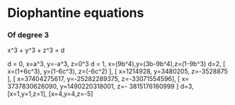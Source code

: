# Diophantine equations

### Of degree 3

x^3 + y^3 + z^3 = d

d = 0, x=a^3, y=-a^3, z=0^3
d = 1, x=(9b^4),y=(3b-9b^4),z=(1-9b^3)
d=2, [ x=(1+6c^3), y=(1-6c^3), z=(-6c^2) ],
[ x=1214928, y=3480205, z=-3528875 ], [ x=37404275617, y=-25282289375, z=-33071554596], [ x= 3737830626090, y=1490220318001, z=- 3815176160999 ]
d=3, [x=1,y=1,z=1], [x=4,y=4,z=-5]
